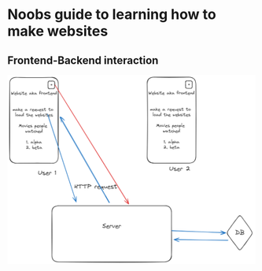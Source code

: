 # Noobs guide to learning how to make websites

## Frontend-Backend interaction
![Alt text](assets/frontend_backend_diagram.png)
